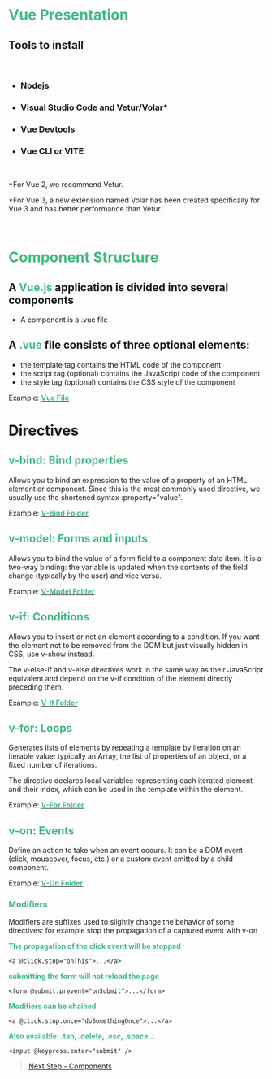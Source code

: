 <h1 style='color: #42b983'>Vue Presentation</h1>

## Tools to install

&nbsp;

- ### **Nodejs**

- ### **Visual Studio Code and Vetur/Volar\***
- ### **Vue Devtools**
- ### **Vue CLI or VITE**

&nbsp;

\*For Vue 2, we recommend Vetur.

\*For Vue 3, a new extension named Volar has been created specifically for Vue 3 and has better performance than Vetur.

&nbsp;

<h1 style='color: #42b983'>Component Structure</h1>

## A <span style='color: #42b983'>**Vue.js**</span> application is divided into several components

- A component is a .vue file

## A <span style='color: #42b983'>**.vue**</span> file consists of three optional elements:

- the template tag contains the HTML code of the component
- the script tag (optional) contains the JavaScript code of the component
- the style tag (optional) contains the CSS style of the component

Example: [<span style='color: #42b983'>**Vue File**</span> ](/src/components/single-file-component.vue)

# Directives

<h2 style='color: #42b983'>v-bind: Bind properties</h2>

Allows you to bind an expression to the value of a property of an HTML element or component. Since this is the most commonly used directive, we usually use the shortened syntax :property="value".

Example: [<span style='color: #42b983'>**V-Bind Folder**</span> ](/src/components/directives/v-bind)

<h2 style='color: #42b983'>v-model: Forms and inputs</h2>

Allows you to bind the value of a form field to a component data item. It is a two-way binding: the variable is updated when the contents of the field change (typically by the user) and vice versa.

Example: [<span style='color: #42b983'>**V-Model Folder**</span> ](/src/components/directives/v-model)

<h2 style='color: #42b983'>v-if: Conditions</h2>

Allows you to insert or not an element according to a condition. If you want the element not to be removed from the DOM but just visually hidden in CSS, use v-show instead.

The v-else-if and v-else directives work in the same way as their JavaScript equivalent and depend on the v-if condition of the element directly preceding them.

Example: [<span style='color: #42b983'>**V-If Folder**</span> ](/src/components/directives/v-if)

<h2 style='color: #42b983'>v-for: Loops</h2>

Generates lists of elements by repeating a template by iteration on an iterable value: typically an Array, the list of properties of an object, or a fixed number of iterations.

The directive declares local variables representing each iterated element and their index, which can be used in the template within the element.

Example: [<span style='color: #42b983'>**V-For Folder**</span> ](/src/components/directives/v-for)

<h2 style='color: #42b983'>v-on: Events</h2>

Define an action to take when an event occurs. It can be a DOM event (click, mouseover, focus, etc.) or a custom event emitted by a child component.

Example: [<span style='color: #42b983'>**V-On Folder**</span> ](/src/components/directives/v-on)

<h3 style='color: #42b983'>Modifiers</h3>

Modifiers are suffixes used to slightly change the behavior of some directives: for example stop the propagation of a captured event with v-on

<span style='color: #42b983'>**The propagation of the click event will be stopped**</span>

`<a @click.stop="onThis">...</a>`

<span style='color: #42b983'>**submitting the form will not reload the page**</span>

`<form @submit.prevent="onSubmit">...</form>`

<span style='color: #42b983'>**Modifiers can be chained**</span>

`<a @click.stop.once="doSomethingOnce">...</a>`

<span style='color: #42b983'>**Also available: .tab, .delete, .esc, .space...**</span>

`<input @keypress.enter="submit" />`

> [Next Step - Components](components.md)
